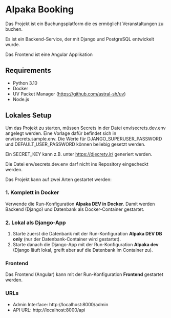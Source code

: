 # Alpaka Booking
Das Projekt ist ein Buchungsplatform die es ermöglicht Veranstaltungen zu buchen.

Es ist ein Backend-Service, der mit Django und PostgreSQL entwickelt wurde.

Das Frontend ist eine Angular Applikation

## Requirements
- Python 3.10
- Docker
- UV Packet Manager (https://github.com/astral-sh/uv)
- Node.js

## Lokales Setup
Um das Projekt zu starten, müssen Secrets in der Datei env/secrets.dev.env angelegt werden.
Eine Vorlage dafür befindet sich in env/secrets.sample.env.
Die Werte für DJANGO_SUPERUSER_PASSWORD und DEFAULT_USER_PASSWORD können beliebig gesetzt werden.

Ein SECRET_KEY kann z.B. unter https://djecrety.ir/ generiert werden.

Die Datei env/secrets.dev.env darf nicht ins Repository eingecheckt werden.

Das Projekt kann auf zwei Arten gestartet werden:

### 1. Komplett in Docker

Verwende die Run-Konfiguration **Alpaka DEV in Docker**.
Damit werden Backend (Django) und Datenbank als Docker-Container gestartet.

### 2. Lokal als Django-App

1. Starte zuerst die Datenbank mit der Run-Konfiguration **Alpaka DEV DB only** (nur der Datenbank-Container wird gestartet).
2. Starte danach die Django-App mit der Run-Konfiguration **Alpaka dev** (Django läuft lokal, greift aber auf die Datenbank im Container zu).

### Frontend

Das Frontend (Angular) kann mit der Run-Konfiguration **Frontend** gestartet werden.


### URLs

- Admin Interface: http://localhost:8000/admin
- API  URL: http://localhost:8000/api
